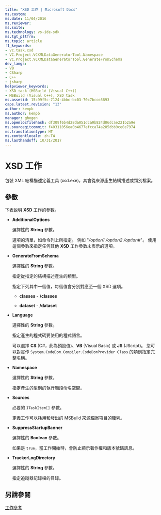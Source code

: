 ```yaml
---
title: "XSD 工作 | Microsoft Docs"
ms.custom: 
ms.date: 11/04/2016
ms.reviewer: 
ms.suite: 
ms.technology: vs-ide-sdk
ms.tgt_pltfrm: 
ms.topic: article
f1_keywords:
- vc.task.xsd
- VC.Project.VCXMLDataGeneratorTool.Namespace
- VC.Project.VCXMLDataGeneratorTool.GenerateFromSchema
dev_langs:
- VB
- CSharp
- C++
- jsharp
helpviewer_keywords:
- XSD task (MSBuild (Visual C++))
- MSBuild (Visual C++), XSD task
ms.assetid: 15c99f5c-7124-4bbc-bc03-70c7bcce8893
caps.latest.revision: "13"
author: kempb
ms.author: kempb
manager: ghogen
ms.openlocfilehash: df309f6b4d28da051dca9b824d06dcae221b2a9e
ms.sourcegitcommit: f40311056ea0b4677efcca74a285dbb0ce0e7974
ms.translationtype: HT
ms.contentlocale: zh-TW
ms.lasthandoff: 10/31/2017
---
```

# <a name="xsd-task"></a>XSD 工作
包裝 XML 結構描述定義工具 (xsd.exe)，其會從來源產生結構描述或類別檔案。  
  
## <a name="parameters"></a>參數  
 下表說明 **XSD** 工作的參數。  
  
-   **AdditionalOptions**  
  
     選擇性的 **String** 參數。  
  
     選項的清單，如命令列上所指定。 例如 "*/option1 /option2 /option#*"。 使用這個參數來指定任何其他 **XSD** 工作參數未表示的選項。  
  
-   **GenerateFromSchema**  
  
     選擇性的 **String** 參數。  
  
     指定從指定的結構描述產生的類型。  
  
     指定下列其中一個值，每個值會分別對應至一個 XSD 選項。  
  
    -   **classes** - **/classes**  
  
    -   **dataset** - **/dataset**  
  
-   **Language**  
  
     選擇性的 **String** 參數。  
  
     指定產生的程式碼要使用的程式語言。  
  
     可以選擇 **CS** (C#，此為預設值)、**VB** (Visual Basic) 或 **JS** (JScript)。 您可以對實作 `System.CodeDom.Compiler.CodeDomProvider Class` 的類別指定完整名稱。  
  
-   **Namespace**  
  
     選擇性的 **String** 參數。  
  
     指定產生的型別的執行階段命名空間。  
  
-   **Sources**  
  
     必要的 `ITaskItem[]` 參數。  
  
     定義工作可以耗用和發出的 MSBuild 來源檔案項目的陣列。  
  
-   **SuppressStartupBanner**  
  
     選擇性的 **Boolean** 參數。  
  
     如果是 `true`，當工作開始時，會防止顯示著作權和版本號碼訊息。  
  
-   **TrackerLogDirectory**  
  
     選擇性的 **String** 參數。  
  
     指定追蹤器記錄檔的目錄。  
  
## <a name="see-also"></a>另請參閱  
 [工作參考](../msbuild/msbuild-task-reference.md)